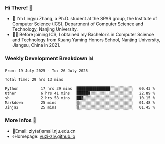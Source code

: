 ### Hi There! 👋 
- 🐳 I'm Lingyu Zhang, a Ph.D. student at the SPAR group, the Institute of Computer Science (ICS), Department of Computer Science and Technology, Nanjing University.
- 🧑‍🎓 Before joining ICS, I obtained my Bachelor’s in Computer Science and Technology from Kuang Yaming Honors School, Nanjing University, Jiangsu, China in 2021.

### Weekly Development Breakdown :bar_chart:

<!--START_SECTION:waka-->

```txt
From: 19 July 2025 - To: 26 July 2025

Total Time: 29 hrs 13 mins

Python          17 hrs 39 mins  ███████████████░░░░░░░░░░   60.43 %
Other           6 hrs 41 mins   █████▓░░░░░░░░░░░░░░░░░░░   22.89 %
sh              2 hrs 58 mins   ██▓░░░░░░░░░░░░░░░░░░░░░░   10.15 %
Markdown        25 mins         ▒░░░░░░░░░░░░░░░░░░░░░░░░   01.48 %
Jinja2          25 mins         ▒░░░░░░░░░░░░░░░░░░░░░░░░   01.45 %
```

<!--END_SECTION:waka-->

<!--
### Github Contributions :octocat:

![](https://raw.githubusercontent.com/yuzi-zly/yuzi-zly/output/github-contribution-grid-snake.svg)              
-->

### More Infos 📖

- 📧Email: zly(at)smail.nju.edu.cn
- 🌀Homepage: [yuzi-zly.github.io](https://yuzi-zly.github.io/)
